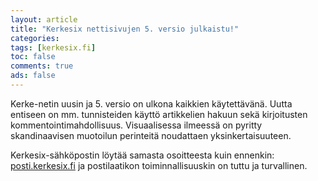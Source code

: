 ```yaml
---
layout: article 
title: "Kerkesix nettisivujen 5. versio julkaistu!" 
categories: 
tags: [kerkesix.fi]
toc: false 
comments: true 
ads: false 
---
```


Kerke-netin uusin ja 5. versio on ulkona kaikkien käytettävänä. Uutta
entiseen on mm. tunnisteiden käyttö artikkelien hakuun sekä kirjoitusten
kommentointimahdollisuus. Visuaalisessa ilmeessä on pyritty
skandinaavisen muotoilun perinteitä noudattaen yksinkertaisuuteen.

Kerkesix-sähköpostin löytää samasta osoitteesta kuin ennenkin:
[posti.kerkesix.fi](http://posti.kerkesix.fi) ja postilaatikon
toiminnallisuuskin on tuttu ja turvallinen.

